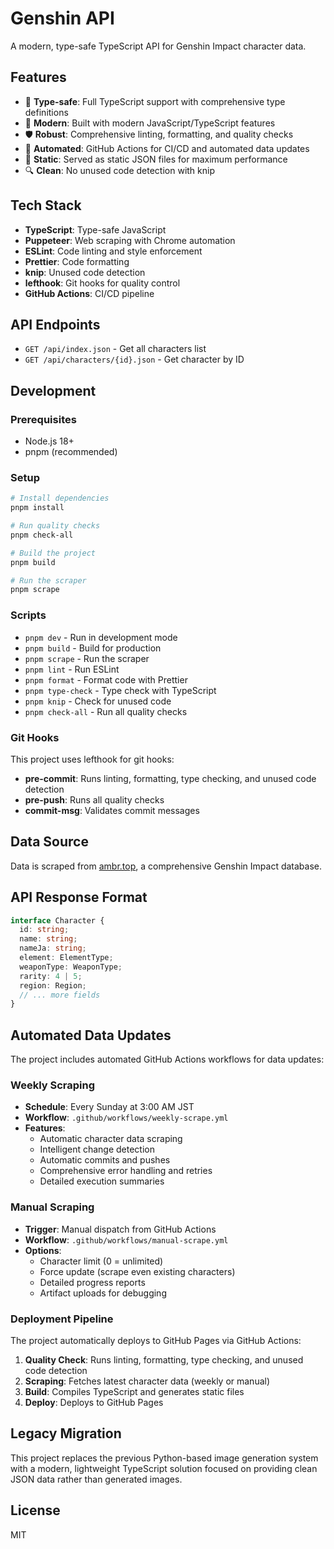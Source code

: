 # Genshin API

A modern, type-safe TypeScript API for Genshin Impact character data.

## Features

- 🔧 **Type-safe**: Full TypeScript support with comprehensive type definitions
- 🚀 **Modern**: Built with modern JavaScript/TypeScript features
- 🛡️ **Robust**: Comprehensive linting, formatting, and quality checks
- 🔄 **Automated**: GitHub Actions for CI/CD and automated data updates
- 📱 **Static**: Served as static JSON files for maximum performance
- 🔍 **Clean**: No unused code detection with knip

## Tech Stack

- **TypeScript**: Type-safe JavaScript
- **Puppeteer**: Web scraping with Chrome automation
- **ESLint**: Code linting and style enforcement
- **Prettier**: Code formatting
- **knip**: Unused code detection
- **lefthook**: Git hooks for quality control
- **GitHub Actions**: CI/CD pipeline

## API Endpoints

- `GET /api/index.json` - Get all characters list
- `GET /api/characters/{id}.json` - Get character by ID

## Development

### Prerequisites

- Node.js 18+
- pnpm (recommended)

### Setup

```bash
# Install dependencies
pnpm install

# Run quality checks
pnpm check-all

# Build the project
pnpm build

# Run the scraper
pnpm scrape
```

### Scripts

- `pnpm dev` - Run in development mode
- `pnpm build` - Build for production
- `pnpm scrape` - Run the scraper
- `pnpm lint` - Run ESLint
- `pnpm format` - Format code with Prettier
- `pnpm type-check` - Type check with TypeScript
- `pnpm knip` - Check for unused code
- `pnpm check-all` - Run all quality checks

### Git Hooks

This project uses lefthook for git hooks:

- **pre-commit**: Runs linting, formatting, type checking, and unused code detection
- **pre-push**: Runs all quality checks
- **commit-msg**: Validates commit messages

## Data Source

Data is scraped from [ambr.top](https://ambr.top/jp/archive/avatar), a comprehensive Genshin Impact database.

## API Response Format

```typescript
interface Character {
  id: string;
  name: string;
  nameJa: string;
  element: ElementType;
  weaponType: WeaponType;
  rarity: 4 | 5;
  region: Region;
  // ... more fields
}
```

## Automated Data Updates

The project includes automated GitHub Actions workflows for data updates:

### Weekly Scraping

- **Schedule**: Every Sunday at 3:00 AM JST
- **Workflow**: `.github/workflows/weekly-scrape.yml`
- **Features**:
  - Automatic character data scraping
  - Intelligent change detection
  - Automatic commits and pushes
  - Comprehensive error handling and retries
  - Detailed execution summaries

### Manual Scraping

- **Trigger**: Manual dispatch from GitHub Actions
- **Workflow**: `.github/workflows/manual-scrape.yml`
- **Options**:
  - Character limit (0 = unlimited)
  - Force update (scrape even existing characters)
  - Detailed progress reports
  - Artifact uploads for debugging

### Deployment Pipeline

The project automatically deploys to GitHub Pages via GitHub Actions:

1. **Quality Check**: Runs linting, formatting, type checking, and unused code detection
2. **Scraping**: Fetches latest character data (weekly or manual)
3. **Build**: Compiles TypeScript and generates static files
4. **Deploy**: Deploys to GitHub Pages

## Legacy Migration

This project replaces the previous Python-based image generation system with a modern, lightweight TypeScript solution focused on providing clean JSON data rather than generated images.

## License

MIT
